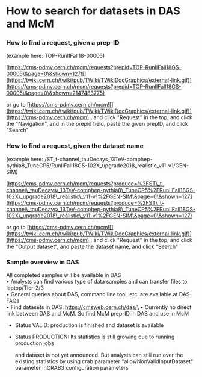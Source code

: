 # How to search for datasets in DAS and McM

### How to find a request, given a prep-ID <a href="#gmail-how-to-find-a-request-given-a-prep-id" id="gmail-how-to-find-a-request-given-a-prep-id"></a>

&#x20;(example here: TOP-RunIIFall18-00005)

&#x20;[https://cms-pdmv.cern.ch/mcm/requests?prepid=TOP-RunIIFall18GS-00005\&page=0\&shown=127![](https://twiki.cern.ch/twiki/pub/TWiki/TWikiDocGraphics/external-link.gif)](https://cms-pdmv.cern.ch/mcm/requests?prepid=TOP-RunIIFall18GS-00005\&page=0\&shown=2147483775)

&#x20;or go to [https://cms-pdmv.cern.ch/mcm![](https://twiki.cern.ch/twiki/pub/TWiki/TWikiDocGraphics/external-link.gif)](https://cms-pdmv.cern.ch/mcm) , and click "Request" in the top, and click the "Navigation", and in the prepid field, paste the given prepID, and click "Search"

### How to find a request, given the dataset name

(example here: /ST\_t-channel\_tauDecays\_13TeV-comphep-pythia8\_TuneCP5/RunIIFall18GS-102X\_upgrade2018\_realistic\_v11-v1/GEN-SIM)

[https://cms-pdmv.cern.ch/mcm/requests?produce=%2FST\_t-channel\_tauDecays\_13TeV-comphep-pythia8\_TuneCP5%2FRunIIFall18GS-102X\_upgrade2018\_realistic\_v11-v1%2FGEN-SIM\&page=0\&shown=127](https://cms-pdmv.cern.ch/mcm/requests?produce=%2FST\_t-channel\_tauDecays\_13TeV-comphep-pythia8\_TuneCP5%2FRunIIFall18GS-102X\_upgrade2018\_realistic\_v11-v1%2FGEN-SIM\&page=0\&shown=127)

&#x20;or go to [https://cms-pdmv.cern.ch/mcm![](https://twiki.cern.ch/twiki/pub/TWiki/TWikiDocGraphics/external-link.gif)](https://cms-pdmv.cern.ch/mcm) , and click "Request" in the top, and click the "Output dataset", and paste the dataset name, and click "Search"

### Sample overview in DAS

All completed samples will be available in DAS\
• Analysts can find various type of data samples and can transfer files to laptop/Tier-2/3\
• General queries about DAS, command line tool, etc. are available at DAS-FAQs\
• Find datasets in DAS: https://cmsweb.cern.ch/das/\
• Currently no direct link between DAS and McM. So find McM prep-ID in DAS and use in McM

* Status VALID: production is finished and dataset is available
*   Status PRODUCTION: Its statistics is still growing due to running production jobs

    and dataset is not yet announced. But analysts can still run over the existing statistics by using crab parameter "allowNonValidInputDataset" parameter inCRAB3 configuration parameters
